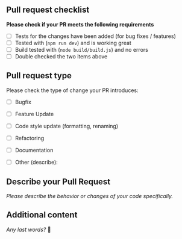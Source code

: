## Pull request checklist

**Please check if your PR meets the following requirements**
- [ ] Tests for the changes have been added (for bug fixes / features)
- [ ] Tested with (`npm run dev`) and is working great
- [ ] Build tested with (`node build/build.js`) and no errors
- [ ] Double checked the two items above

## Pull request type

Please check the type of change your PR introduces:
- [ ] Bugfix
- [ ] Feature Update
- [ ] Code style update (formatting, renaming)
- [ ] Refactoring
- [ ] Documentation
- [ ] Other (describe): 


## Describe your Pull Request

*Please describe the behavior or changes of your code specifically.*


## Additional content

*Any last words?* 🤣
